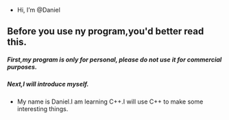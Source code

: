 - Hi, I’m @Daniel
## Before you use ny program,you'd better read this.

##### First,my program is only for personal, please do not use it for commercial purposes.
##### Next,I will introduce myself.

- My name is Daniel.I am learning C++.I will use C++ to make some interesting things.
